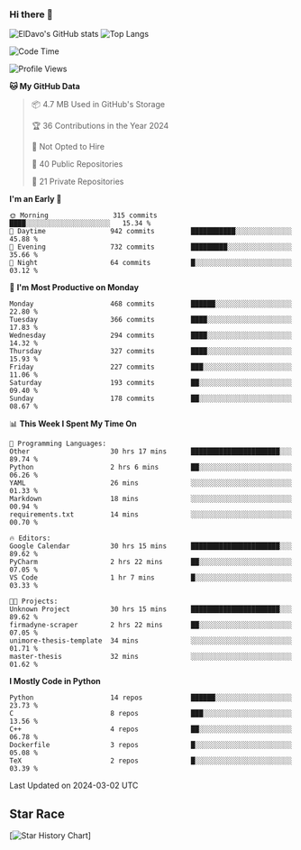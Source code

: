 ### Hi there 👋
![ElDavo's GitHub stats](https://github-readme-stats.vercel.app/api?username=ElDavoo&show_icons=true&theme=chartreuse-dark)
![Top Langs](https://github-readme-stats.vercel.app/api/top-langs/?username=ElDavoo&theme=chartreuse-dark&layout=compact)

<!--START_SECTION:waka-->
![Code Time](http://img.shields.io/badge/Code%20Time-1%2C015%20hrs%203%20mins-blue)

![Profile Views](http://img.shields.io/badge/Profile%20Views-0-blue)

**🐱 My GitHub Data** 

> 📦 4.7 MB Used in GitHub's Storage 
 > 
> 🏆 36 Contributions in the Year 2024
 > 
> 🚫 Not Opted to Hire
 > 
> 📜 40 Public Repositories 
 > 
> 🔑 21 Private Repositories 
 > 
**I'm an Early 🐤** 

```text
🌞 Morning                315 commits         ████░░░░░░░░░░░░░░░░░░░░░   15.34 % 
🌆 Daytime                942 commits         ███████████░░░░░░░░░░░░░░   45.88 % 
🌃 Evening                732 commits         █████████░░░░░░░░░░░░░░░░   35.66 % 
🌙 Night                  64 commits          █░░░░░░░░░░░░░░░░░░░░░░░░   03.12 % 
```
📅 **I'm Most Productive on Monday** 

```text
Monday                   468 commits         ██████░░░░░░░░░░░░░░░░░░░   22.80 % 
Tuesday                  366 commits         ████░░░░░░░░░░░░░░░░░░░░░   17.83 % 
Wednesday                294 commits         ████░░░░░░░░░░░░░░░░░░░░░   14.32 % 
Thursday                 327 commits         ████░░░░░░░░░░░░░░░░░░░░░   15.93 % 
Friday                   227 commits         ███░░░░░░░░░░░░░░░░░░░░░░   11.06 % 
Saturday                 193 commits         ██░░░░░░░░░░░░░░░░░░░░░░░   09.40 % 
Sunday                   178 commits         ██░░░░░░░░░░░░░░░░░░░░░░░   08.67 % 
```


📊 **This Week I Spent My Time On** 

```text
💬 Programming Languages: 
Other                    30 hrs 17 mins      ██████████████████████░░░   89.74 % 
Python                   2 hrs 6 mins        ██░░░░░░░░░░░░░░░░░░░░░░░   06.26 % 
YAML                     26 mins             ░░░░░░░░░░░░░░░░░░░░░░░░░   01.33 % 
Markdown                 18 mins             ░░░░░░░░░░░░░░░░░░░░░░░░░   00.94 % 
requirements.txt         14 mins             ░░░░░░░░░░░░░░░░░░░░░░░░░   00.70 % 

🔥 Editors: 
Google Calendar          30 hrs 15 mins      ██████████████████████░░░   89.62 % 
PyCharm                  2 hrs 22 mins       ██░░░░░░░░░░░░░░░░░░░░░░░   07.05 % 
VS Code                  1 hr 7 mins         █░░░░░░░░░░░░░░░░░░░░░░░░   03.33 % 

🐱‍💻 Projects: 
Unknown Project          30 hrs 15 mins      ██████████████████████░░░   89.62 % 
firmadyne-scraper        2 hrs 22 mins       ██░░░░░░░░░░░░░░░░░░░░░░░   07.05 % 
unimore-thesis-template  34 mins             ░░░░░░░░░░░░░░░░░░░░░░░░░   01.71 % 
master-thesis            32 mins             ░░░░░░░░░░░░░░░░░░░░░░░░░   01.62 % 
```

**I Mostly Code in Python** 

```text
Python                   14 repos            ██████░░░░░░░░░░░░░░░░░░░   23.73 % 
C                        8 repos             ███░░░░░░░░░░░░░░░░░░░░░░   13.56 % 
C++                      4 repos             ██░░░░░░░░░░░░░░░░░░░░░░░   06.78 % 
Dockerfile               3 repos             █░░░░░░░░░░░░░░░░░░░░░░░░   05.08 % 
TeX                      2 repos             █░░░░░░░░░░░░░░░░░░░░░░░░   03.39 % 
```




 Last Updated on 2024-03-02 UTC
<!--END_SECTION:waka-->

## Star Race

[![Star History Chart](https://api.star-history.com/svg?repos=ElDavoo/WhatsApp-Crypt14-Crypt15-Decrypter,ElDavoo/TuringOS,EliteAndroidApps/WhatsApp-Crypt12-Decrypter,KnugiHK/Whatsapp-Chat-Exporter&type=Date)]
